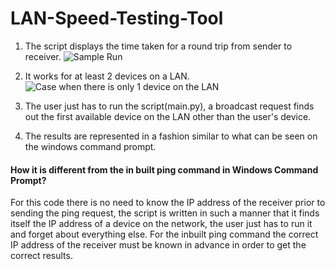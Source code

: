 # LAN-Speed-Testing-Tool
1. The script displays the time taken for a round trip from sender to receiver.
   ![Sample Run](https://user-images.githubusercontent.com/56645001/117440267-72e8c000-af51-11eb-8fe0-f3cbfb899b48.png)
 
3. It works for at least 2 devices on a LAN. 
![Case when there is only 1 device on the LAN](https://user-images.githubusercontent.com/56645001/117440531-cce98580-af51-11eb-9d5b-3ba6fd7170d1.png)


5. The user just has to run the script(main.py), a broadcast request finds out the first available device on the LAN other than the user's device. 
6. The results are represented in a fashion similar to what can be seen on the windows command prompt. 

#### How it is different from the in built ping command in Windows Command Prompt?
For this code there is no need to know the IP address of the receiver prior to sending the ping request, the script is written in such a manner that it finds itself the IP address of a device on the network, the user just has to run it and forget about everything else. For the inbuilt ping command the correct IP address of the receiver must be known in advance in order to get the correct results.
